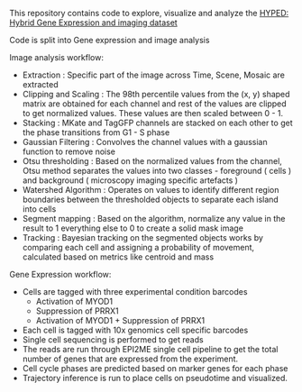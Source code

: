 
This repository contains code to explore, visualize and analyze the [HYPED: Hybrid Gene Expression and imaging dataset](https://www.kaggle.com/datasets/thedoodler/hybrid-imaging-and-genex-dataset-hyb-imagen)


Code is split into Gene expression and image analysis



Image analysis workflow:
- Extraction : Specific part of the image across Time, Scene, Mosaic are extracted
- Clipping and Scaling : The 98th percentile values from the (x, y) shaped matrix are obtained for each channel and rest of the values are clipped to get normalized values. These values are then scaled between 0 - 1.
- Stacking : MKate and TagGFP channels are stacked on each other to get the phase transitions from G1 - S phase
- Gaussian Filtering : Convolves the channel values with a gaussian function to remove noise
- Otsu thresholding : Based on the normalized values from the channel, Otsu method separates the values into two classes - foreground ( cells ) and background ( microscopy imaging specific artefacts )
- Watershed Algorithm : Operates on values to identify different region boundaries between the thresholded objects to separate each island into cells
- Segment mapping : Based on the algorithm, normalize any value in the result to 1 everything else to 0 to create a solid mask image
- Tracking : Bayesian tracking on the segmented objects works by comparing each cell and assigning a probability of movement, calculated based on metrics like centroid and mass

Gene Expression workflow:
- Cells are tagged with three experimental condition barcodes
	- Activation of MYOD1
	- Suppression of PRRX1
	- Activation of MYOD1 + Suppression of PRRX1
- Each cell is tagged with 10x genomics cell specific barcodes
- Single cell sequencing is performed to get reads
- The reads are run through EPI2ME single cell pipeline to get the total number of genes that are expressed from the experiment.
- Cell cycle phases are predicted based on marker genes for each phase
- Trajectory inference is run to place cells on pseudotime and visualized.


